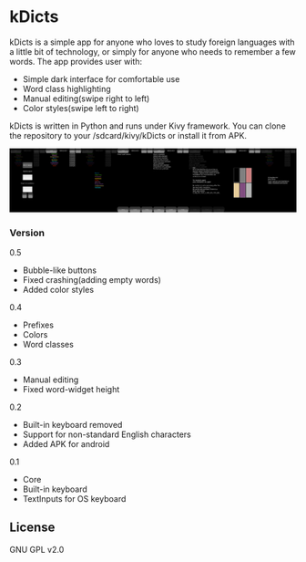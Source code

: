 # kDicts

kDicts is a simple app for anyone who loves to study foreign languages with a little bit of technology, or simply for anyone who needs to remember a few words. The app provides user with:

  - Simple dark interface for comfortable use
  - Word class highlighting
  - Manual editing(swipe right to left)
  - Color styles(swipe left to right)

kDicts is written in Python and runs under Kivy framework.
You can clone the repository to your /sdcard/kivy/kDicts or install it from APK.

![alt text](https://raw.githubusercontent.com/KeyWeeUsr/kDicts/master/scrs/v0.5.png)

### Version
0.5
- Bubble-like buttons
- Fixed crashing(adding empty words)
- Added color styles

0.4
- Prefixes
- Colors
- Word classes

0.3
- Manual editing
- Fixed word-widget height

0.2
- Built-in keyboard removed
- Support for non-standard English characters
- Added APK for android

0.1
- Core
- Built-in keyboard
- TextInputs for OS keyboard

License
----

GNU GPL v2.0
